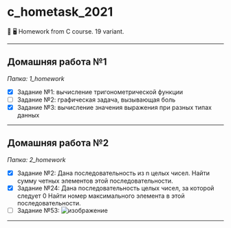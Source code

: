 # c_hometask_2021
📒 🖥 Homework from C course. 19 variant.
____
## Домашняя работа №1
*Папка: 1_homework*
- [X] Задание №1: вычисление тригонометрической функции
- [ ] Задание №2: графическая задача, вызывающая боль
- [X] Задание №3: вычисление значения выражения при разных типах данных
____
## Домашняя работа №2
*Папка: 2_homework*
- [X] Задание №2: Дана последовательность из n целых чисел. Найти сумму четных элементов этой последовательности.
- [X] Задание №24: Дана последовательность целых чисел, за которой следует 0 Найти номер максимального элемента в этой последовательности.
- [ ] Задание №53: ![изображение](https://user-images.githubusercontent.com/61160686/110841870-405f7580-82c8-11eb-8062-18fcf54a7153.png)
____
